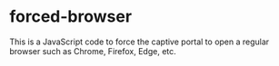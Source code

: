# forced-browser
This is a JavaScript code to force the captive portal to open a regular browser such as Chrome, Firefox, Edge, etc. 
